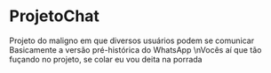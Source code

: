 # ProjetoChat
Projeto do maligno em que diversos usuários podem se comunicar
Basicamente a versão pré-histórica do WhatsApp
\nVocês aí que tão fuçando no projeto, se colar eu vou deita na porrada
